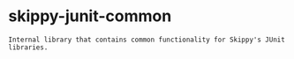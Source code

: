 # skippy-junit-common

`Internal library that contains common functionality for Skippy's JUnit libraries.`